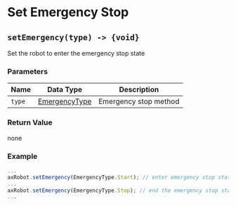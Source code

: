 # Set Emergency Stop

## `setEmergency(type) -> {void}`

Set the robot to enter the emergency stop state
### Parameters

| Name | Data Type | Description |
| ------ | --------------------------------------- | -------- |
| `type` | [EmergencyType](../../Define/Define-EmergencyType) | Emergency stop method |

### Return Value

none

### Example

```javascript
...
axRobot.setEmergency(EmergencyType.Start); // enter emergency stop state
...
axRobot.setEmergency(EmergencyType.Stop); // end the emergency stop state
...
```
